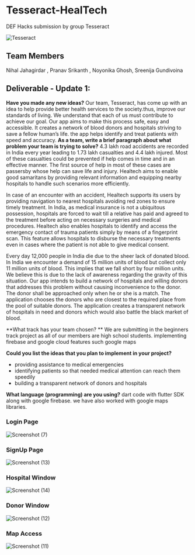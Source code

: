 # Tesseract-HealTech
DEF Hacks submission by group Tesseract 

![Tesseract](https://user-images.githubusercontent.com/72314477/96359209-a424ae80-112d-11eb-979f-6bc67a1cd95f.jpg)
## Team Members  

Nihal Jahagirdar , Pranav Srikanth , Noyonika Ghosh, Sreenija Gundivoina

## Deliverable - Update 1:
**Have you made any new ideas?**
Our team, Tesseract, has come up with an idea to help provide better health services to the society.thus, improve our standards of living. We understand that each of us must contribute to achieve our goal. Our app aims to make this process safe, easy and accessible. It creates a network of blood donors and hospitals striving to save a fellow human’s life. the app helps identify and treat patients with speed and accuracy.
**As a team, write a brief paragraph about what problem your team is trying to solve?**
4.3 lakh road accidents are recorded in India every year leading to 1.73 lakh casualties and 4.4 lakh injured. Most of these casualties could be prevented if help comes in time and in an effective manner. The first source of help in most of these cases are passersby whose help can save life and injury. Healtech aims to enable good samaritans by providing relevant information and equipping nearby hospitals to handle such scenarios more efficiently.

In case of an encounter with an accident, Healtech supports its users by providing navigation to nearest hospitals avoiding red zones to ensure timely treatment.  In India, as medical insurance is not a ubiquitous possession, hospitals are forced to wait till a relative has paid and agreed to the treatment before acting on necessary surgeries and medical procedures. Healtech also enables hospitals to identify and access the emergency contact of trauma patients simply by means of a fingerprint scan. This feature allows hospitals to disburse the necessary treatments even in cases where the patient is not able to give medical consent.

Every day 12,000 people in India die due to the sheer lack of donated blood. In India we encounter a demand of 15 million units of blood but collect only 11 million units of blood. This implies that we fall short by four million units. We believe this is due to the lack of awareness regarding the gravity of this situation. Our app intends to build a network of hospitals and willing donors that addresses this problem without causing inconvenience to the donor. The donor shall be approached only when he or she is a match. The application chooses the donors who are closest to the required place from the pool of suitable donors. The application creates a transparent network of hospitals in need and donors which would also battle the black market of blood. 

**What track has your team chosen? **
We are submitting in the beginners track project as all of our members are high school students.
implementing firebase and google cloud features such google maps


**Could you list the ideas that you plan to implement in your project?**
 - providing assistance to medical emergencies
 - identifying patients so that needed medical attention can reach them speedily
  - building a transparent network of donors and hospitals
 
 **What language (programming) are you using?**
dart code with flutter SDK along with google firebase. we have also worked with google maps libraries.
 
  
 
 ### Login Page
 ![Screenshot (7)](https://user-images.githubusercontent.com/72306130/99214293-c590bd00-27f5-11eb-9b12-7a79d59128f8.png)

### SignUp Page
 ![Screenshot (13)](https://user-images.githubusercontent.com/72306130/99214413-17394780-27f6-11eb-9fff-fcb765e06e1d.png)

 ### Hospital Window
 ![Screenshot (14)](https://user-images.githubusercontent.com/72306130/99214459-346e1600-27f6-11eb-9bbb-01ff03b4271d.png)
 
 ### Donor Window
 ![Screenshot (12)](https://user-images.githubusercontent.com/72306130/99214484-48b21300-27f6-11eb-84de-7c01a5cb697c.png)
 
 ### Map Access
 ![Screenshot (11)](https://user-images.githubusercontent.com/72306130/99214377-fffa5a00-27f5-11eb-9495-9174f9df3945.png)
